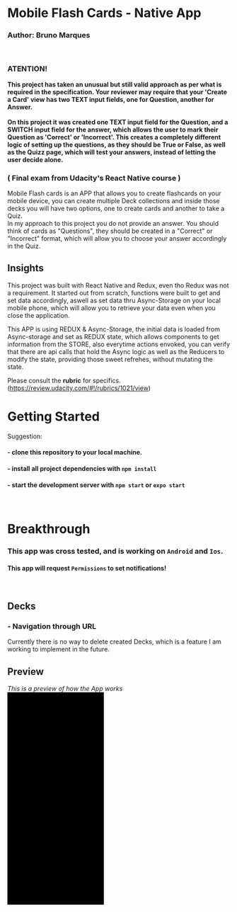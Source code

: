 # Mobile Flash Cards - Native App


### Author: Bruno Marques
<br />

### ATENTION! 

**This project has taken an unusual but still valid approach as per what is required in the specification. Your reviewer may require that your 'Create a Card' view has two TEXT input fields, one for Question, another for Answer.<br /><br />
On this project it was created one TEXT input field for the Question, and a SWITCH input field for the answer, which allows the user to mark their Question as 'Correct' or 'Incorrect'.
This creates a completely different logic of setting up the questions, as they should be True or False, as well as the Quizz page, which will test your answers, instead of letting the user decide alone.**
<br />

### ( Final exam from Udacity's React Native course )

Mobile Flash cards is an APP that allows you to create flashcards on your mobile device, you can create multiple Deck collections and inside those decks you will have two options, one to create cards and another to take a Quiz.
<br />
In my approach to this project you do not provide an answer. You should think of cards as "Questions", they should be created in a "Correct" or "Incorrect" format, which will allow you to choose your answer accordingly in the Quiz.
<br />

## Insights 
This project was built with React Native and Redux, even tho Redux was not a requirement. It started out from scratch, functions were built to get and set data accordingly, aswell as set data thru Async-Storage on your local mobile phone, which will allow you to retrieve your data even when you close the application.
<br />

This APP is using REDUX & Async-Storage, the initial data is loaded from Async-storage and set as REDUX state, which allows components to get information from the STORE, also everytime actions envoked, you can verify that there are api calls that hold the Async logic as well as the Reducers to modify the state, providing those sweet refrehes, without mutating the state.


Please consult the **rubric** for specifics. (https://review.udacity.com/#!/rubrics/1021/view)
  
# Getting Started  
Suggestion:
#### - clone this repository to your local machine.
#### - install all project dependencies with `npm install`
#### - start the development server with `npm start` or `expo start`
<br />

# Breakthrough

### This app was cross tested, and is working on `Android` and `Ios`.
#### This app will request `Permissions` to set notifications!
<br />

## Decks
###  - Navigation through URL 
Currently there is no way to delete created Decks, which is a feature I am working to implement in the future.

## Preview
*This is a preview of how the App works*<Br/>
![Gif animation LogIn](./readmeImg/mobileApp.gif)
